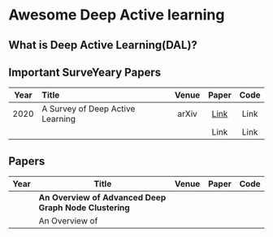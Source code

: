 # Awesome Deep Active learning  
## What is Deep Active Learning(DAL)?  

## Important SurveYeary Papers  
| Year     | Title     | Venue | Paper | Code |
| :-------: | :------- | :-------: | :-------: | :-------: |
| 2020 | A Survey of Deep Active Learning | arXiv |[Link](https://arxiv.org/abs/2009.00236) |Link|
|  |  |  |Link |Link |
  
## Papers
| Year     | Title     | Venue | Paper | Code |
| :-------: | ------- | :-------: | :-------: | :-------: |
|   | **An Overview of Advanced Deep Graph Node Clustering**   |  |
|    | An Overview of   |    |
